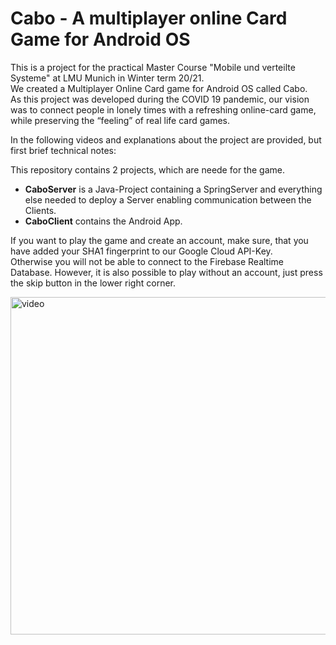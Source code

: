 Cabo - A multiplayer online Card Game for Android OS
====================================================

This is a project for the practical Master Course "Mobile und verteilte Systeme" at LMU Munich in Winter term 20/21.  
We created a Multiplayer Online Card game for Android OS called Cabo.  
As this project was developed during the COVID 19 pandemic, our vision was to connect people in lonely times with a refreshing online-card game, while preserving the “feeling” of real life card games. 

In the following videos and explanations about the project are provided, but first brief technical notes:

   This repository contains 2 projects, which are neede for the game.  

   - **CaboServer** is a Java-Project containing a SpringServer and everything else needed to deploy a Server enabling communication between the Clients.
   - **CaboClient** contains the Android App.  

  If you want to play the game and create an account, make sure, that you have added your SHA1 fingerprint to our Google Cloud API-Key.   
  Otherwise you will not be able to connect to the Firebase Realtime Database.
  However, it is also possible to play without an account, just press the skip button in the lower right corner.
  
  
  <img width="540" alt="video" src="https://user-images.githubusercontent.com/44975883/119233747-b97e1300-bb2a-11eb-8810-82c704369117.png">

